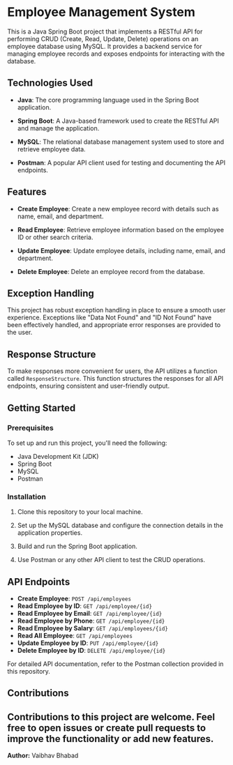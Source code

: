 # Employee Management System

This is a Java Spring Boot project that implements a RESTful API for performing CRUD (Create, Read, Update, Delete) operations on an employee database using MySQL. It provides a backend service for managing employee records and exposes endpoints for interacting with the database.

## Technologies Used

- **Java**: The core programming language used in the Spring Boot application.

- **Spring Boot**: A Java-based framework used to create the RESTful API and manage the application.

- **MySQL**: The relational database management system used to store and retrieve employee data.

- **Postman**: A popular API client used for testing and documenting the API endpoints.

## Features

- **Create Employee**: Create a new employee record with details such as name, email, and department.

- **Read Employee**: Retrieve employee information based on the employee ID or other search criteria.

- **Update Employee**: Update employee details, including name, email, and department.

- **Delete Employee**: Delete an employee record from the database.

## Exception Handling

This project has robust exception handling in place to ensure a smooth user experience. Exceptions like "Data Not Found" and "ID Not Found" have been effectively handled, and appropriate error responses are provided to the user.

## Response Structure

To make responses more convenient for users, the API utilizes a function called `ResponseStructure`. This function structures the responses for all API endpoints, ensuring consistent and user-friendly output.

## Getting Started

### Prerequisites

To set up and run this project, you'll need the following:

- Java Development Kit (JDK)
- Spring Boot
- MySQL
- Postman

### Installation

1. Clone this repository to your local machine.

2. Set up the MySQL database and configure the connection details in the application properties.

3. Build and run the Spring Boot application.

4. Use Postman or any other API client to test the CRUD operations.

## API Endpoints

- **Create Employee**: `POST /api/employees`
- **Read Employee by ID**: `GET /api/employee/{id}`
- **Read Employee by Email**: `GET /api/employee/{id}`
- **Read Employee by Phone**: `GET /api/employee/{id}`
- **Read Employee by Salary**: `GET /api/employees/{id}`
- **Read All Employee**: `GET /api/employees`
- **Update Employee by ID**: `PUT /api/employee/{id}`
- **Delete Employee by ID**: `DELETE /api/employee/{id}`

For detailed API documentation, refer to the Postman collection provided in this repository.

## Contributions

Contributions to this project are welcome. Feel free to open issues or create pull requests to improve the functionality or add new features.
---

**Author:** Vaibhav Bhabad
